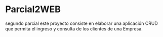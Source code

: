 # Parcial2WEB
segundo parcial
este proyecto consiste en elaborar una aplicación CRUD que permita el ingreso y consulta de los clientes de una Empresa. 
